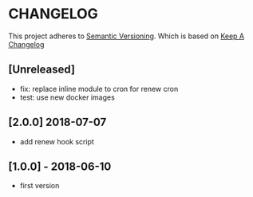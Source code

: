 # CHANGELOG

This project adheres to [Semantic Versioning](http://semver.org/).
Which is based on [Keep A Changelog](http://keepachangelog.com/)

## [Unreleased]
- fix: replace inline module to cron for renew cron
- test: use new docker images

## [2.0.0] 2018-07-07
- add renew hook script

## [1.0.0] - 2018-06-10
- first version
